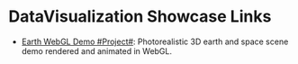 # DataVisualization Showcase Links

* [Earth WebGL Demo #Project#](https://github.com/enesser/earth-webgl): Photorealistic 3D earth and space scene demo rendered and animated in WebGL.
